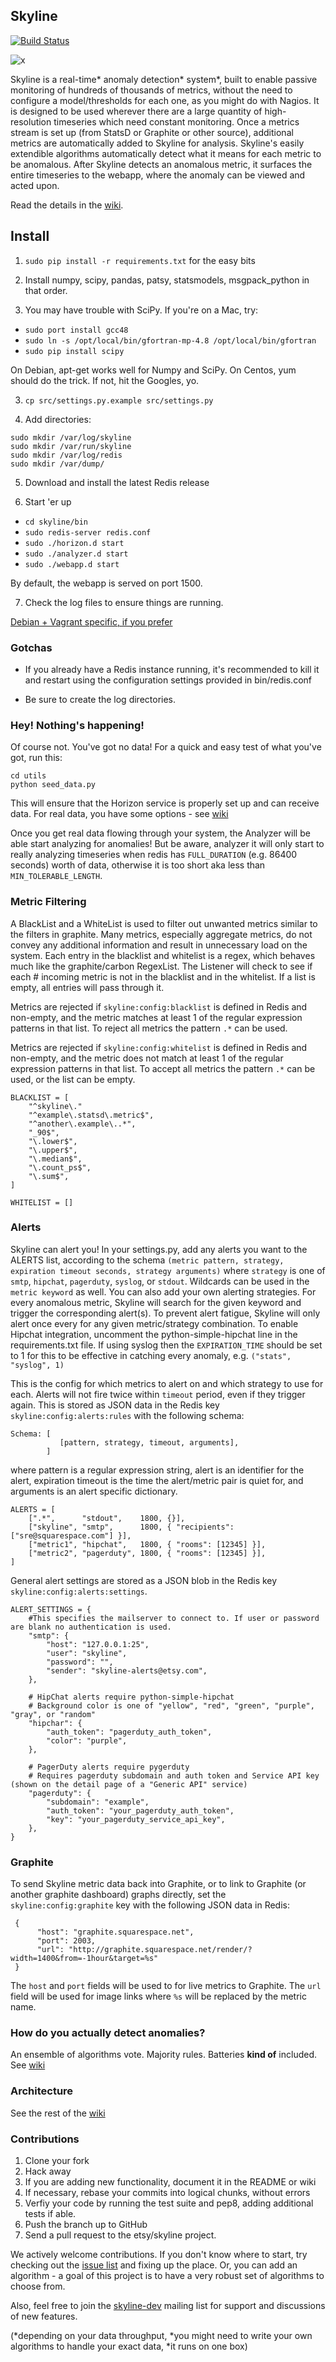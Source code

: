 ## Skyline

[![Build Status](https://travis-ci.org/etsy/skyline.svg)](https://travis-ci.org/etsy/skyline)

![x](https://raw.github.com/etsy/skyline/master/screenshot.png)

Skyline is a real-time* anomaly detection* system*, built to enable passive
monitoring of hundreds of thousands of metrics, without the need to configure a
model/thresholds for each one, as you might do with Nagios. It is designed to be
used wherever there are a large quantity of high-resolution timeseries which
need constant monitoring. Once a metrics stream is set up (from StatsD or
Graphite or other source), additional metrics are automatically added to Skyline
for analysis. Skyline's easily extendible algorithms automatically detect what
it means for each metric to be anomalous. After Skyline detects an anomalous
metric, it surfaces the entire timeseries to the webapp, where the anomaly can be
viewed and acted upon.

Read the details in the [wiki](https://github.com/etsy/skyline/wiki).

## Install

1. `sudo pip install -r requirements.txt` for the easy bits

2. Install numpy, scipy, pandas, patsy, statsmodels, msgpack_python in that
order.

2. You may have trouble with SciPy. If you're on a Mac, try:

* `sudo port install gcc48`
* `sudo ln -s /opt/local/bin/gfortran-mp-4.8 /opt/local/bin/gfortran`
* `sudo pip install scipy`

On Debian, apt-get works well for Numpy and SciPy. On Centos, yum should do the
trick. If not, hit the Googles, yo.

3. `cp src/settings.py.example src/settings.py`

4. Add directories:

```
sudo mkdir /var/log/skyline
sudo mkdir /var/run/skyline
sudo mkdir /var/log/redis
sudo mkdir /var/dump/
```

5. Download and install the latest Redis release

6. Start 'er up

* `cd skyline/bin`
* `sudo redis-server redis.conf`
* `sudo ./horizon.d start`
* `sudo ./analyzer.d start`
* `sudo ./webapp.d start`

By default, the webapp is served on port 1500.

7. Check the log files to ensure things are running.

[Debian + Vagrant specific, if you prefer](https://github.com/etsy/skyline/wiki/Debian-and-Vagrant-Installation-Tips)

### Gotchas

* If you already have a Redis instance running, it's recommended to kill it and
restart using the configuration settings provided in bin/redis.conf

* Be sure to create the log directories.

### Hey! Nothing's happening!
Of course not. You've got no data! For a quick and easy test of what you've
got, run this:
```
cd utils
python seed_data.py
```
This will ensure that the Horizon
service is properly set up and can receive data. For real data, you have some
options - see [wiki](https://github.com/etsy/skyline/wiki/Getting-Data-Into-Skyline)

Once you get real data flowing through your system, the Analyzer will be able start analyzing for anomalies!  But be
aware, analyzer it will only start to really analyzing timeseries when redis has `FULL_DURATION` (e.g. 86400 seconds)
worth of data, otherwise it is too short aka less than `MIN_TOLERABLE_LENGTH`.

### Metric Filtering

A BlackList and a WhiteList is used to filter out unwanted metrics similar to the filters in graphite. Many metrics,
especially aggregate metrics, do not convey any additional information and result in unnecessary load on the
system. Each entry in the blacklist and whitelist is a regex, which behaves much like the graphite/carbon RegexList. The
Listener will check to see if each # incoming metric is not in the blacklist and in the whitelist. If a list is empty,
all entries will pass through it.

Metrics are rejected if `skyline:config:blacklist` is defined in Redis and non-empty, and the metric matches at least 1
of the regular expression patterns in that list. To reject all metrics the pattern `.*` can be used.

Metrics are rejected if `skyline:config:whitelist` is defined in Redis and non-empty, and the metric does not match at
least 1 of the regular expression patterns in that list. To accept all metrics the pattern `.*` can be used, or the list
can be empty.

    BLACKLIST = [
        "^skyline\."
        "^example\.statsd\.metric$",
        "^another\.example\..*",
        "_90$",
        "\.lower$",
        "\.upper$",
        "\.median$",
        "\.count_ps$",
        "\.sum$",
    ]

    WHITELIST = []


### Alerts

Skyline can alert you! In your settings.py, add any alerts you want to the ALERTS list, according to the schema `(metric
pattern, strategy, expiration timeout seconds, strategy arguments)` where `strategy` is one of `smtp`, `hipchat`,
`pagerduty`, `syslog`, or `stdout`.  Wildcards can be used in the `metric keyword` as well. You can also add your own
alerting strategies.  For every anomalous metric, Skyline will search for the given keyword and trigger the
corresponding alert(s). To prevent alert fatigue, Skyline will only alert once every <expiration seconds> for any given
metric/strategy combination. To enable Hipchat integration, uncomment the python-simple-hipchat line in the
requirements.txt file.  If using syslog then the `EXPIRATION_TIME` should be set to 1 for this to be effective in
catching every anomaly, e.g.  `("stats", "syslog", 1)`

This is the config for which metrics to alert on and which strategy to use for each.  Alerts will not fire twice within
`timeout` period, even if they trigger again.  This is stored as JSON data in the Redis key
`skyline:config:alerts:rules` with the following schema:

    Schema: [
               [pattern, strategy, timeout, arguments],
            ]

where pattern is a regular expression string, alert is an identifier for the alert, expiration timeout is the time the
alert/metric pair is quiet for, and arguments is an alert specific dictionary.

    ALERTS = [
        [".*",      "stdout",    1800, {}],
        ["skyline", "smtp",      1800, { "recipients": ["sre@squarespace.com"] }],
        ["metric1", "hipchat",   1800, { "rooms": [12345] }],
        ["metric2", "pagerduty", 1800, { "rooms": [12345] }],
    ]


General alert settings are stored as a JSON blob in the Redis key `skyline:config:alerts:settings`.

    ALERT_SETTINGS = {
        #This specifies the mailserver to connect to. If user or password are blank no authentication is used.
        "smtp": {
            "host": "127.0.0.1:25",
            "user": "skyline",
            "password": "",
            "sender": "skyline-alerts@etsy.com",
        },

        # HipChat alerts require python-simple-hipchat
        # Background color is one of "yellow", "red", "green", "purple", "gray", or "random"
        "hipchar": {
            "auth_token": "pagerduty_auth_token",
            "color": "purple",
        },

        # PagerDuty alerts require pygerduty
        # Requires pagerduty subdomain and auth token and Service API key (shown on the detail page of a "Generic API" service)
        "pagerduty": {
            "subdomain": "example",
            "auth_token": "your_pagerduty_auth_token",
            "key": "your_pagerduty_service_api_key",
        },
    }


### Graphite

To send Skyline metric data back into Graphite, or to link to Graphite (or another graphite dashboard) graphs directly,
set the `skyline:config:graphite` key with the following JSON data in Redis:

     {
          "host": "graphite.squarespace.net",
		  "port": 2003,
		  "url": "http://graphite.squarespace.net/render/?width=1400&from=-1hour&target=%s"
     }


The `host` and `port` fields will be used to for live metrics to Graphite. The `url` field will be used for image links
where `%s` will be replaced by the metric name.


### How do you actually detect anomalies?
An ensemble of algorithms vote. Majority rules. Batteries __kind of__ included.
See [wiki](https://github.com/etsy/skyline/wiki/Analyzer)

### Architecture
See the rest of the
[wiki](https://github.com/etsy/skyline/wiki)

### Contributions
1. Clone your fork
2. Hack away
3. If you are adding new functionality, document it in the README or wiki
4. If necessary, rebase your commits into logical chunks, without errors
5. Verfiy your code by running the test suite and pep8, adding additional tests if able.
6. Push the branch up to GitHub
7. Send a pull request to the etsy/skyline project.

We actively welcome contributions. If you don't know where to start, try
checking out the [issue list](https://github.com/etsy/skyline/issues) and
fixing up the place. Or, you can add an algorithm - a goal of this project
is to have a very robust set of algorithms to choose from.

Also, feel free to join the
[skyline-dev](https://groups.google.com/forum/#!forum/skyline-dev) mailing list
for support and discussions of new features.

(*depending on your data throughput, *you might need to write your own
algorithms to handle your exact data, *it runs on one box)
